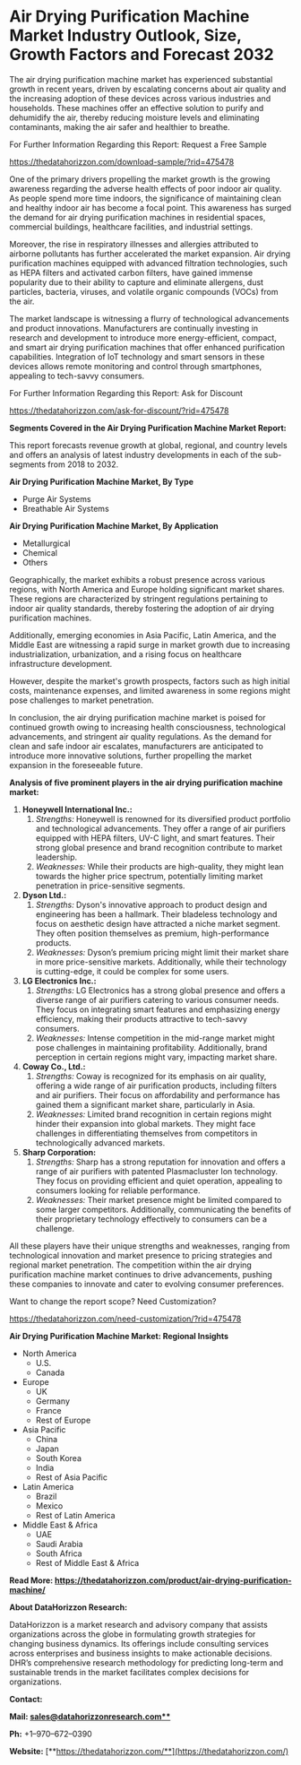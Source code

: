 ﻿# **Air Drying Purification Machine Market Industry Outlook, Size, Growth Factors and Forecast 2032**
The air drying purification machine market has experienced substantial growth in recent years, driven by escalating concerns about air quality and the increasing adoption of these devices across various industries and households. These machines offer an effective solution to purify and dehumidify the air, thereby reducing moisture levels and eliminating contaminants, making the air safer and healthier to breathe.

For Further Information Regarding this Report: Request a Free Sample

<https://thedatahorizzon.com/download-sample/?rid=475478>



One of the primary drivers propelling the market growth is the growing awareness regarding the adverse health effects of poor indoor air quality. As people spend more time indoors, the significance of maintaining clean and healthy indoor air has become a focal point. This awareness has surged the demand for air drying purification machines in residential spaces, commercial buildings, healthcare facilities, and industrial settings.

Moreover, the rise in respiratory illnesses and allergies attributed to airborne pollutants has further accelerated the market expansion. Air drying purification machines equipped with advanced filtration technologies, such as HEPA filters and activated carbon filters, have gained immense popularity due to their ability to capture and eliminate allergens, dust particles, bacteria, viruses, and volatile organic compounds (VOCs) from the air.

The market landscape is witnessing a flurry of technological advancements and product innovations. Manufacturers are continually investing in research and development to introduce more energy-efficient, compact, and smart air drying purification machines that offer enhanced purification capabilities. Integration of IoT technology and smart sensors in these devices allows remote monitoring and control through smartphones, appealing to tech-savvy consumers.

For Further Information Regarding this Report: Ask for Discount

<https://thedatahorizzon.com/ask-for-discount/?rid=475478>



**Segments Covered in the Air Drying Purification Machine Market Report:**

This report forecasts revenue growth at global, regional, and country levels and offers an analysis of latest industry developments in each of the sub-segments from 2018 to 2032.

**Air Drying Purification Machine Market, By Type**

- Purge Air Systems
- Breathable Air Systems

**Air Drying Purification Machine Market, By Application**

- Metallurgical
- Chemical
- Others

Geographically, the market exhibits a robust presence across various regions, with North America and Europe holding significant market shares. These regions are characterized by stringent regulations pertaining to indoor air quality standards, thereby fostering the adoption of air drying purification machines.

Additionally, emerging economies in Asia Pacific, Latin America, and the Middle East are witnessing a rapid surge in market growth due to increasing industrialization, urbanization, and a rising focus on healthcare infrastructure development.

However, despite the market's growth prospects, factors such as high initial costs, maintenance expenses, and limited awareness in some regions might pose challenges to market penetration.

In conclusion, the air drying purification machine market is poised for continued growth owing to increasing health consciousness, technological advancements, and stringent air quality regulations. As the demand for clean and safe indoor air escalates, manufacturers are anticipated to introduce more innovative solutions, further propelling the market expansion in the foreseeable future.

**Analysis of five prominent players in the air drying purification machine market:**

1. **Honeywell International Inc.:**
   1. *Strengths:* Honeywell is renowned for its diversified product portfolio and technological advancements. They offer a range of air purifiers equipped with HEPA filters, UV-C light, and smart features. Their strong global presence and brand recognition contribute to market leadership.
   1. *Weaknesses:* While their products are high-quality, they might lean towards the higher price spectrum, potentially limiting market penetration in price-sensitive segments.
1. **Dyson Ltd.:**
   1. *Strengths:* Dyson's innovative approach to product design and engineering has been a hallmark. Their bladeless technology and focus on aesthetic design have attracted a niche market segment. They often position themselves as premium, high-performance products.
   1. *Weaknesses:* Dyson’s premium pricing might limit their market share in more price-sensitive markets. Additionally, while their technology is cutting-edge, it could be complex for some users.
1. **LG Electronics Inc.:**
   1. *Strengths:* LG Electronics has a strong global presence and offers a diverse range of air purifiers catering to various consumer needs. They focus on integrating smart features and emphasizing energy efficiency, making their products attractive to tech-savvy consumers.
   1. *Weaknesses:* Intense competition in the mid-range market might pose challenges in maintaining profitability. Additionally, brand perception in certain regions might vary, impacting market share.
1. **Coway Co., Ltd.:**
   1. *Strengths:* Coway is recognized for its emphasis on air quality, offering a wide range of air purification products, including filters and air purifiers. Their focus on affordability and performance has gained them a significant market share, particularly in Asia.
   1. *Weaknesses:* Limited brand recognition in certain regions might hinder their expansion into global markets. They might face challenges in differentiating themselves from competitors in technologically advanced markets.
1. **Sharp Corporation:**
   1. *Strengths:* Sharp has a strong reputation for innovation and offers a range of air purifiers with patented Plasmacluster Ion technology. They focus on providing efficient and quiet operation, appealing to consumers looking for reliable performance.
   1. *Weaknesses:* Their market presence might be limited compared to some larger competitors. Additionally, communicating the benefits of their proprietary technology effectively to consumers can be a challenge.

All these players have their unique strengths and weaknesses, ranging from technological innovation and market presence to pricing strategies and regional market penetration. The competition within the air drying purification machine market continues to drive advancements, pushing these companies to innovate and cater to evolving consumer preferences.



Want to change the report scope? Need Customization?

<https://thedatahorizzon.com/need-customization/?rid=475478>



**Air Drying Purification Machine Market: Regional Insights**

- North America
  - U.S.
  - Canada
- Europe
  - UK
  - Germany
  - France
  - Rest of Europe
- Asia Pacific
  - China
  - Japan
  - South Korea
  - India
  - Rest of Asia Pacific
- Latin America
  - Brazil
  - Mexico
  - Rest of Latin America
- Middle East & Africa
  - UAE
  - Saudi Arabia
  - South Africa
  - Rest of Middle East & Africa

**Read More: https://thedatahorizzon.com/product/air-drying-purification-machine/**

**About DataHorizzon Research:**

DataHorizzon is a market research and advisory company that assists organizations across the globe in formulating growth strategies for changing business dynamics. Its offerings include consulting services across enterprises and business insights to make actionable decisions. DHR’s comprehensive research methodology for predicting long-term and sustainable trends in the market facilitates complex decisions for organizations.

**Contact:**

**Mail: [sales@datahorizzonresearch.com**](mailto:sales@datahorizzonresearch.com)**

**Ph:** +1–970–672–0390

**Website:** [**https://thedatahorizzon.com/**](https://thedatahorizzon.com/)


